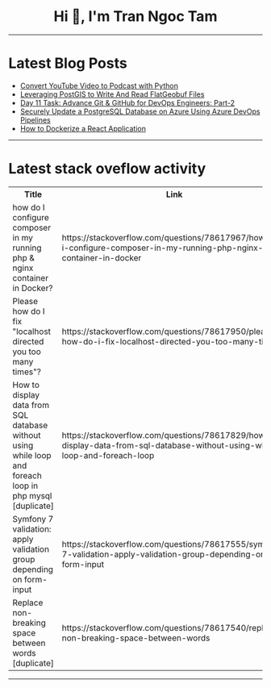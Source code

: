 <h1 align="center">Hi 👋, I'm Tran Ngoc Tam</h1>

---

# Latest Blog Posts 
<!-- BLOG-POST-LIST:START -->
- [Convert YouTube Video to Podcast with Python](https://dev.to/stokry/convert-youtube-video-to-podcast-with-python-405b)
- [Leveraging PostGIS to Write And Read FlatGeobuf Files](https://dev.to/spwoodcock/leveraging-postgis-to-write-and-read-flatgeobuf-files-1bp2)
- [Day 11 Task: Advance Git &amp; GitHub for DevOps Engineers: Part-2](https://dev.to/oncloud7/day-11-task-advance-git-github-for-devops-engineers-part-2-3n6b)
- [Securely Update a PostgreSQL Database on Azure Using Azure DevOps Pipelines](https://dev.to/aamirkhancr7/securely-update-a-postgresql-database-on-azure-using-azure-devops-pipelines-4fp5)
- [How to Dockerize a React Application](https://dev.to/zeshancodes/how-to-dockerize-a-react-application-28oo)
<!-- BLOG-POST-LIST:END -->

---

# Latest stack oveflow activity
<table>
  <tr><th>Title</th><th>Link</th></tr>
  <!-- STACKOVERFLOW:START --><tr><td>how do I configure composer in my running php &amp; nginx container in Docker?</td><td>https://stackoverflow.com/questions/78617967/how-do-i-configure-composer-in-my-running-php-nginx-container-in-docker</td></tr><tr><td>Please how do I fix &quot;localhost directed you too many times&quot;?</td><td>https://stackoverflow.com/questions/78617950/please-how-do-i-fix-localhost-directed-you-too-many-times</td></tr><tr><td>How to display data from SQL database without using while loop and foreach loop in php mysql [duplicate]</td><td>https://stackoverflow.com/questions/78617829/how-to-display-data-from-sql-database-without-using-while-loop-and-foreach-loop</td></tr><tr><td>Symfony 7 validation: apply validation group depending on form-input</td><td>https://stackoverflow.com/questions/78617555/symfony-7-validation-apply-validation-group-depending-on-form-input</td></tr><tr><td>Replace non-breaking space between words [duplicate]</td><td>https://stackoverflow.com/questions/78617540/replace-non-breaking-space-between-words</td></tr><!-- STACKOVERFLOW:END -->
</table>

---


